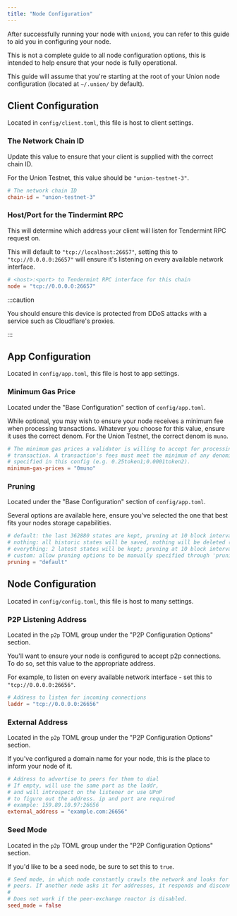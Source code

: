 ```yaml
---
title: "Node Configuration"
---
```


After successfully running your node with `uniond`, you can refer to this guide to aid you in configuring your node. 

This is not a complete guide to all node configuration options, this is intended to help ensure that your node is fully operational.

This guide will assume that you're starting at the root of your Union node configuration (located at `~/.union/` by default).

## Client Configuration

Located in `config/client.toml`, this file is host to client settings.

### The Network Chain ID

Update this value to ensure that your client is supplied with the correct chain ID.

For the Union Testnet, this value should be `"union-testnet-3"`.

```toml
# The network chain ID
chain-id = "union-testnet-3"
```

### Host/Port for the Tindermint RPC

This will determine which address your client will listen for Tendermint RPC request on.

This will default to `"tcp://localhost:26657"`, setting this to `"tcp://0.0.0.0:26657"` will ensure it's listening on every available network interface.

```toml
# <host>:<port> to Tendermint RPC interface for this chain
node = "tcp://0.0.0.0:26657"
```

:::caution

You should ensure this device is protected from DDoS attacks with a service such as Cloudflare's proxies.

:::

## App Configuration

Located in `config/app.toml`, this file is host to app settings.

### Minimum Gas Price

Located under the "Base Configuration" section of `config/app.toml`.

While optional, you may wish to ensure your node receives a minimum fee when processing transactions. Whatever you choose for this value, ensure it uses the correct denom. For the Union Testnet, the correct denom is `muno`.

```toml
# The minimum gas prices a validator is willing to accept for processing a
# transaction. A transaction's fees must meet the minimum of any denomination
# specified in this config (e.g. 0.25token1;0.0001token2).
minimum-gas-prices = "0muno"
```

### Pruning

Located under the "Base Configuration" section of `config/app.toml`.

Several options are available here, ensure you've selected the one that best fits your nodes storage capabilities.

```toml
# default: the last 362880 states are kept, pruning at 10 block intervals
# nothing: all historic states will be saved, nothing will be deleted (i.e. archiving node)
# everything: 2 latest states will be kept; pruning at 10 block intervals.
# custom: allow pruning options to be manually specified through 'pruning-keep-recent', and 'pruning-interval'
pruning = "default"
```

## Node Configuration

Located in `config/config.toml`, this file is host to many settings.

### P2P Listening Address

Located in the `p2p` TOML group under the "P2P Configuration Options" section.

You'll want to ensure your node is configured to accept p2p connections. To do so, set this value to the appropriate address. 

For example, to listen on every available network interface - set this to `"tcp://0.0.0.0:26656"`.

```toml
# Address to listen for incoming connections
laddr = "tcp://0.0.0.0:26656"
```

### External Address

Located in the `p2p` TOML group under the "P2P Configuration Options" section.

If you've configured a domain name for your node, this is the place to inform your node of it.

```toml
# Address to advertise to peers for them to dial
# If empty, will use the same port as the laddr,
# and will introspect on the listener or use UPnP
# to figure out the address. ip and port are required
# example: 159.89.10.97:26656
external_address = "example.com:26656"
```

### Seed Mode

Located in the `p2p` TOML group under the "P2P Configuration Options" section.

If you'd like to be a seed node, be sure to set this to `true`.

```toml
# Seed mode, in which node constantly crawls the network and looks for
# peers. If another node asks it for addresses, it responds and disconnects.
#
# Does not work if the peer-exchange reactor is disabled.
seed_mode = false
```
